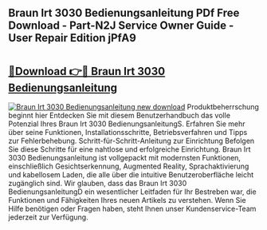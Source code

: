 ## Braun Irt 3030 Bedienungsanleitung PDf Free Download - Part-N2J Service Owner Guide - User Repair Edition jPfA9

# <h2><a href="http://df5a5je.blite.top/?on=Braun+Irt+3030+Bedienungsanleitung">🔗Download 👉🔴 Braun Irt 3030 Bedienungsanleitung</a></h2>

[![Braun Irt 3030 Bedienungsanleitung new download](https://i.imgur.com/lujVjoI.png)](http://df5a5je.blite.top/?on=Braun+Irt+3030+Bedienungsanleitung)
Produktbeherrschung beginnt hier Entdecken Sie mit diesem Benutzerhandbuch das volle Potenzial Ihres Braun Irt 3030 BedienungsanleitungS. Erfahren Sie mehr über seine Funktionen, Installationsschritte, Betriebsverfahren und Tipps zur Fehlerbehebung. Schritt-für-Schritt-Anleitung zur Einrichtung Befolgen Sie diese Schritte für eine nahtlose und erfolgreiche Einrichtung. Braun Irt 3030 Bedienungsanleitung ist vollgepackt mit modernsten Funktionen, einschließlich Gesichtserkennung, Augmented Reality, Sprachaktivierung und kabellosem Laden, die alle über die intuitive Benutzeroberfläche leicht zugänglich sind. Wir glauben, dass das Braun Irt 3030 BedienungsanleitungD ein wesentlicher Leitfaden für Ihr Bestreben war, die Funktionen und Fähigkeiten Ihres neuen Artikels zu verstehen. Wenn Sie Hilfe benötigen oder Fragen haben, steht Ihnen unser Kundenservice-Team jederzeit zur Verfügung.
